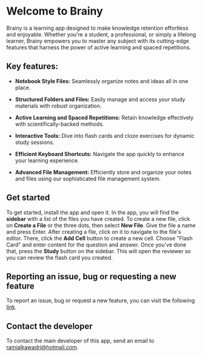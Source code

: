# Welcome to Brainy

Brainy is a learning app designed to make knowledge retention
effortless and enjoyable. Whether you're a student, a professional, or simply
a lifelong learner, Brainy empowers you to master any subject with its
cutting-edge features that harness the power of active learning and spaced
repetitions.

## Key features:

- **Notebook Style Files:** Seamlessly organize notes and ideas all in one
place.
  
- **Structured Folders and Files:** Easily manage and access your study 
materials with robust organization.
  
- **Active Learning and Spaced Repetitions:** Retain knowledge effectively 
with scientifically-backed methods.
  
- **Interactive Tools:** Dive into flash cards and cloze exercises for dynamic 
study sessions.

- **Efficient Keyboard Shortcuts:** Navigate the app quickly to enhance your 
learning experience.

- **Advanced File Management:** Efficiently store and organize your notes and 
files using our sophisticated file management system.

## Get started

To get started, install the app and open it. In the app, you will find the
**sidebar** with a list of the files you have created. To create a new file, 
click on **Create a File** or the three dots, then select **New File**. Give 
the file a name and press Enter. After creating a file, click on it to navigate 
to the file's editor. There, click the **Add Cell** button to create a new cell.
Choose "Flash Card" and enter content for the question and answer. Once you've
done that, press the **Study** button on the sidebar. This will open the reviewer
so you can review the flash card you created.

## Reporting an issue, bug or requesting a new feature

To report an issue, bug or request a new feature, you can visit
the following [link](https://github.com/ramialkawadri/Brainy/issues/new).

## Contact the developer

To contact the main developer of this app, send an email to 
[ramialkawadri@hotmail.com](mailto:ramialkawadri@hotmail.com).
